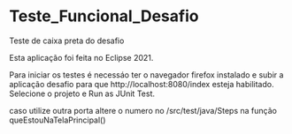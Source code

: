 # Teste_Funcional_Desafio
Teste de caixa preta do desafio

Esta aplicação foi feita no Eclipse 2021.

Para iniciar os testes é necessáo ter o navegador firefox instalado e subir a aplicação desafio para que http://localhost:8080/index esteja habilitado.
Selecione o projeto e Run as JUnit Test.

caso utilize outra porta altere o numero no /src/test/java/Steps na função queEstouNaTelaPrincipal()
